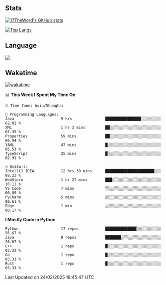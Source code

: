 ## Stats

[![17TheWord's GitHub stats](https://github-readme-stats.vercel.app/api?username=17TheWord&count_private=true&show_icons=true)](https://github.com/anuraghazra/github-readme-stats)

[![Top Langs](https://github-readme-stats.vercel.app/api/top-langs/?username=17TheWord&layout=compact&hide=html)](https://github.com/anuraghazra/github-readme-stats)

## Language

<img align="center" src="https://github-readme-stats-theword.vercel.app/api/wakatime?username=559772f0-9c03-4114-9e11-1b4b8b998e10&layout=compact&theme=dracula&hide_border=true">

## Wakatime

[![wakatime](https://wakatime.com/badge/user/559772f0-9c03-4114-9e11-1b4b8b998e10.svg)](https://wakatime.com/@559772f0-9c03-4114-9e11-1b4b8b998e10)

<!--START_SECTION:waka-->
📊 **This Week I Spent My Time On** 

```text
🕑︎ Time Zone: Asia/Shanghai

💬 Programming Languages: 
Java                     9 hrs               ████████████████░░░░░░░░░   62.82 % 
XML                      1 hr 3 mins         ██░░░░░░░░░░░░░░░░░░░░░░░   07.35 % 
Properties               59 mins             ██░░░░░░░░░░░░░░░░░░░░░░░   06.94 % 
YAML                     47 mins             █░░░░░░░░░░░░░░░░░░░░░░░░   05.53 % 
TypeScript               25 mins             █░░░░░░░░░░░░░░░░░░░░░░░░   02.91 % 

🔥 Editors: 
IntelliJ IDEA            12 hrs 39 mins      ██████████████████████░░░   88.23 % 
WebStorm                 1 hr 27 mins        ███░░░░░░░░░░░░░░░░░░░░░░   10.11 % 
VS Code                  7 mins              ░░░░░░░░░░░░░░░░░░░░░░░░░   00.89 % 
PyCharm                  5 mins              ░░░░░░░░░░░░░░░░░░░░░░░░░   00.61 % 
Edge                     1 min               ░░░░░░░░░░░░░░░░░░░░░░░░░   00.17 % 
```

**I Mostly Code in Python** 

```text
Python                   17 repos            ██████████████░░░░░░░░░░░   56.67 % 
Java                     8 repos             ███████░░░░░░░░░░░░░░░░░░   26.67 % 
C++                      1 repo              █░░░░░░░░░░░░░░░░░░░░░░░░   03.33 % 
Go                       1 repo              █░░░░░░░░░░░░░░░░░░░░░░░░   03.33 % 
Rust                     1 repo              █░░░░░░░░░░░░░░░░░░░░░░░░   03.33 % 
```




 Last Updated on 24/02/2025 18:45:47 UTC
<!--END_SECTION:waka-->
